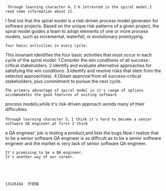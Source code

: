      Through learning character 4，I'm intrested in the spiral model.I read some information about it.
I find out that the spiral model is a risk-driven process model generator for software projects. 
Based on the unique risk patterns of a given project, the spiral model guides a team to adopt elements
of one or more process models, such as incremental, waterfall, or evolutionary prototyping.

    four basic activities in every cycle:
This invariant identifies the four basic activities that must occur in each cycle of the spiral model:
1.Consider the win conditions of all success-critical stakeholders.
2.Identify and evaluate alternative approaches for satisfying the win conditions.
3.Identify and resolve risks that stem from the selected approach(es).
4.Obtain approval from all success-critical stakeholders, plus commitment to pursue the next cycle.

    The primary advantage of spiral model is it's range of options accommodates the good features of exiting software
process models,while it's risk-driven approach avoids many of their difficulties.

    Through learning character 5，I think it's hard to become a senior software QA engineer,at first I think
a QA engineer' job is testing a product,and lists the bugs.Now I realize that to be a senior software QA engineer is as 
difficult as to be a senior software engineer and the market is very lack of senior software QA engineer.

    It's promising to be a QA engineer.
    It's another way of our career.

 
   
                                                                             
                                                                               13126164  于铠瑞
   
